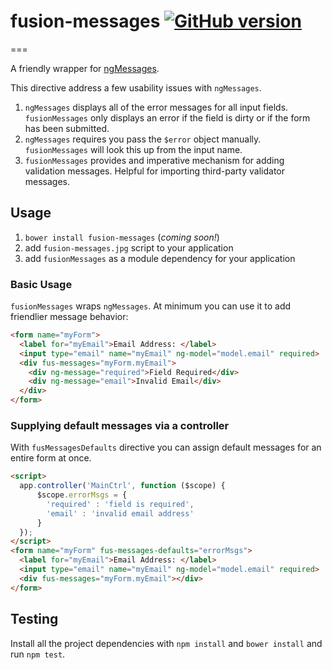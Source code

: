 # fusion-messages  [![GitHub version](https://badge.fury.io/gh/corinna000%2Ffusion-messages.svg)](http://badge.fury.io/gh/corinna000%2Ffusion-messages)
===

A friendly wrapper for [ngMessages](https://docs.angularjs.org/api/ngMessages/directive/ngMessages).

This directive address a few usability issues with `ngMessages`.

1. `ngMessages` displays all of the error messages for all input fields. `fusionMessages` only displays an error if the field is dirty or if the form has been submitted.
2. `ngMessages` requires you pass the `$error` object manually. `fusionMessages` will look this up from the input name.
3. `fusionMessages` provides and imperative mechanism for adding validation messages. Helpful for importing third-party validator messages.

## Usage

1. `bower install fusion-messages` (_coming soon!_)
2. add `fusion-messages.jpg` script to your application
3. add `fusionMessages` as a module dependency for your application

### Basic Usage

`fusionMessages` wraps `ngMessages`. At minimum you can use it to add friendlier message behavior:

````html
<form name="myForm">
  <label for="myEmail">Email Address: </label>
  <input type="email" name="myEmail" ng-model="model.email" required>
  <div fus-messages="myForm.myEmail">
    <div ng-message="required">Field Required</div>
    <div ng-message="email">Invalid Email</div>
  </div>
</form>
````

### Supplying default messages via a controller

With `fusMessagesDefaults` directive you can assign default messages for an entire form at once.

````html
<script>
  app.controller('MainCtrl', function ($scope) {
      $scope.errorMsgs = {
        'required' : 'field is required',
        'email' : 'invalid email address'
      }
  });
</script>
<form name="myForm" fus-messages-defaults="errorMsgs">
  <label for="myEmail">Email Address: </label>
  <input type="email" name="myEmail" ng-model="model.email" required>
  <div fus-messages="myForm.myEmail"></div>
</form>
````
## Testing

Install all the project dependencies with `npm install` and `bower install` and run `npm test`.
